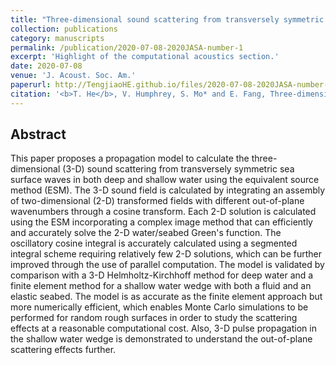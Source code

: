 ```yaml
---
title: "Three-dimensional sound scattering from transversely symmetric surface waves in deep and shallow water using the equivalent source method"
collection: publications
category: manuscripts
permalink: /publication/2020-07-08-2020JASA-number-1
excerpt: 'Highlight of the computational acoustics section.'
date: 2020-07-08
venue: 'J. Acoust. Soc. Am.'
paperurl: http://TengjiaoHE.github.io/files/2020-07-08-2020JASA-number-1.pdf
citation: '<b>T. He</b>, V. Humphrey, S. Mo* and E. Fang, Three-dimensional sound scattering from transversely symmetric surface waves in deep and shallow water using the equivalent source method, <i>J. Acoust. Soc. Am.</i>, 148, 73 (2020) (https://doi.org/10.1121/10.0001522)'
---
```


## Abstract

This paper proposes a propagation model to calculate the three-dimensional (3-D) sound scattering from transversely symmetric sea surface waves in both deep and shallow water using the equivalent source method (ESM). The 3-D sound field is calculated by integrating an assembly of two-dimensional (2-D) transformed fields with different out-of-plane wavenumbers through a cosine transform. Each 2-D solution is calculated using the ESM incorporating a complex image method that can efficiently and accurately solve the 2-D water/seabed Green's function. The oscillatory cosine integral is accurately calculated using a segmented integral scheme requiring relatively few 2-D solutions, which can be further improved through the use of parallel computation. The model is validated by comparison with a 3-D Helmholtz-Kirchhoff method for deep water and a finite element method for a shallow water wedge with both a fluid and an elastic seabed. The model is as accurate as the finite element approach but more numerically efficient, which enables Monte Carlo simulations to be performed for random rough surfaces in order to study the scattering effects at a reasonable computational cost. Also, 3-D pulse propagation in the shallow water wedge is demonstrated to understand the out-of-plane scattering effects further.
